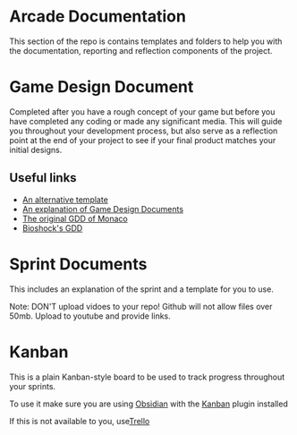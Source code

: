 # Arcade Documentation

This section of the repo is contains templates and folders to help you with the documentation, reporting and reflection components of the project. 

# Game Design Document

Completed after you have a rough concept of your game but before you have completed any coding or made any significant media. This will guide you throughout your development process, but also serve as a reflection point at the end of your project to see if your final product matches your initial designs.

## Useful links
- [An alternative template](https://drive.google.com/file/d/1-yiF2Pq-OgJaTXsMAQbIckoDzGINz26O/view)
- [An explanation of Game Design Documents](https://drive.google.com/file/d/17-51Uwxqle3DZVleir6OhDlWA_aerw5g/view)
- [The original GDD of Monaco](https://www.facebook.com/notes/10159380697433606/)
- [Bioshock's GDD](https://www.systemshock.org/index.php?PHPSESSID=8db3ltd9nrdharo6sd4ir5r2qn;topic=2121.msg21031#msg21031)

# Sprint Documents
This includes an explanation of the sprint and a template for you to use. 

Note: DON'T upload vidoes to your repo! Github will not allow files over 50mb. Upload to youtube and provide links.   

# Kanban
This is a plain Kanban-style board to be used to track progress throughout your sprints.

To use it make sure you are using [Obsidian](https://obsidian.md/) with the [Kanban](https://github.com/mgmeyers/obsidian-kanban) plugin installed

If this is not available to you, use[Trello](https://trello.com/)
